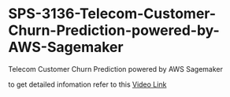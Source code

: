 # SPS-3136-Telecom-Customer-Churn-Prediction-powered-by-AWS-Sagemaker
Telecom Customer Churn Prediction powered by AWS Sagemaker


to get detailed infomation refer to this <a href="https://drive.google.com/file/d/1HXGJxar3fnmddPtUvOMnp7qlo2RbIvnm/view?usp=sharing"> Video Link</a>
